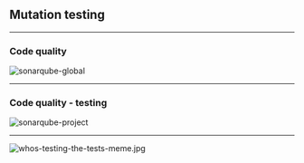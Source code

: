 ## Mutation testing

---

### Code quality

![sonarqube-global](/img/Dashboards-Global.png)

---

### Code quality - testing

![sonarqube-project](/img/Dashboards-Project.png)

---

![whos-testing-the-tests-meme.jpg](/img/whos-testing-the-tests-meme.jpg)
